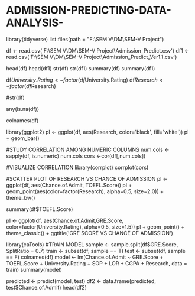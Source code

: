 # ADMISSION-PREDICTING-DATA-ANALYSIS-

library(tidyverse)
list.files(path = "F:\\SEM V\\DM\\SEM-V Project")

df <- read.csv('F:\\SEM V\\DM\\SEM-V Project\\Admission_Predict.csv')
df1 <- read.csv('F:\\SEM V\\DM\\SEM-V Project\\Admission_Predict_Ver1.1.csv')

head(df)
head(df1)
str(df)
str(df1)
summary(df)
summary(df1)



df$University.Rating <- factor(df$University.Rating)
df$Research <- factor(df$Research)

#str(df)

any(is.na(df))

colnames(df)

library(ggplot2)
pl <- ggplot(df, aes(Research, color='black', fill='white'))
pl + geom_bar()


#STUDY CORRELATION AMONG NUMERIC COLUMNS
num.cols <- sapply(df, is.numeric)
num.cols
cors <-cor(df[,num.cols])


#VISUALIZE CORRELATION
library(corrplot)
corrplot(cors)

#SCATTER PLOT OF RESEARCH VS CHANCE OF ADMISSION
pl <- ggplot(df, aes(Chance.of.Admit, TOEFL.Score))
pl + geom_point(aes(color=factor(Research), alpha=0.5, size=2.0)) + theme_bw()


summary(df$TOEFL.Score)

pl <- ggplot(df, aes(Chance.of.Admit,GRE.Score, color=factor(University.Rating), alpha=0.5, size=1.5))
pl + geom_point() + theme_classic() + ggtitle('GRE SCORE VS CHANCE OF ADMISSION')

library(caTools)
#TRAIN MODEL
sample <- sample.split(df$GRE.Score, SplitRatio = 0.7)
train <- subset(df, sample == T)
test <- subset(df, sample == F)
colnames(df)
model <- lm(Chance.of.Admit ~ GRE.Score + TOEFL.Score + University.Rating + SOP + LOR + CGPA + Research, data = train)
summary(model)


predicted <- predict(model, test)
df2 <- data.frame(predicted, test$Chance.of.Admit)
head(df2)
